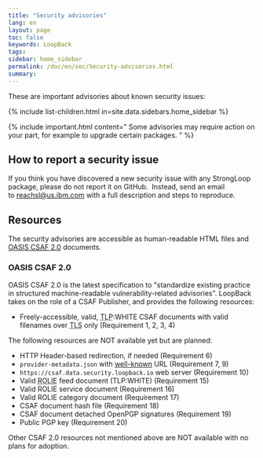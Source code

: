 ```yaml
---
title: "Security advisories"
lang: en
layout: page
toc: false
keywords: LoopBack
tags:
sidebar: home_sidebar
permalink: /doc/en/sec/Security-advisories.html
summary:
---
```


These are important advisories about known security issues:

{% include list-children.html in=site.data.sidebars.home_sidebar %}

{% include important.html content="
Some advisories may require action on your part, for example to upgrade certain packages.
" %}

## How to report a security issue

If you think you have discovered a new security issue with any StrongLoop package, please do not report it on GitHub.  Instead, send an email to [reachsl@us.ibm.com](mailto:reachsl@us.ibm.com) with a full description and steps to reproduce.

## Resources

The security advisories are accessible as human-readable HTML files and <a href="https://docs.oasis-open.org/csaf/csaf/v2.0/cs01/csaf-v2.0-cs01.html">OASIS <abbr title="Common Security Advisory Framework Version">CSAF</abbr> 2.0</a> documents.

### OASIS CSAF 2.0

OASIS CSAF 2.0 is the latest specification to "standardize existing practice in structured machine-readable vulnerability-related advisories". LoopBack takes on the role of a CSAF Publisher, and provides the following resources:

- Freely-accessible, valid, <abbr title="Traffic Light Protocol">TLP</abbr>:WHITE CSAF documents with valid filenames over <abbr title="Transport Layer Security">TLS</abbr> only (Requirement 1, 2, 3, 4)

The following resources are NOT available yet but are planned:

- HTTP Header-based redirection, if needed (Requirement 6)
- `provider-metadata.json` with <a href="https://loopback.io/.well-known/csaf/provider-metadata.json">well-known</a> URL (Requirement 7, 9)
- `https://csaf.data.security.loopback.io` web server (Requirement 10)
- Valid <abbr title="Resource-Oriented Lightweight Information Exchange">ROLIE</abbr> feed document (TLP:WHITE) (Requirement 15)
- Valid ROLIE service document (Requirement 16)
- Valid ROLIE category document (Requirement 17)
- CSAF document hash file (Requirement 18)
- CSAF document detached OpenPGP signatures (Requirement 19)
- Public PGP key (Requirement 20)

Other CSAF 2.0 resources not mentioned above are NOT available with no plans for adoption.
